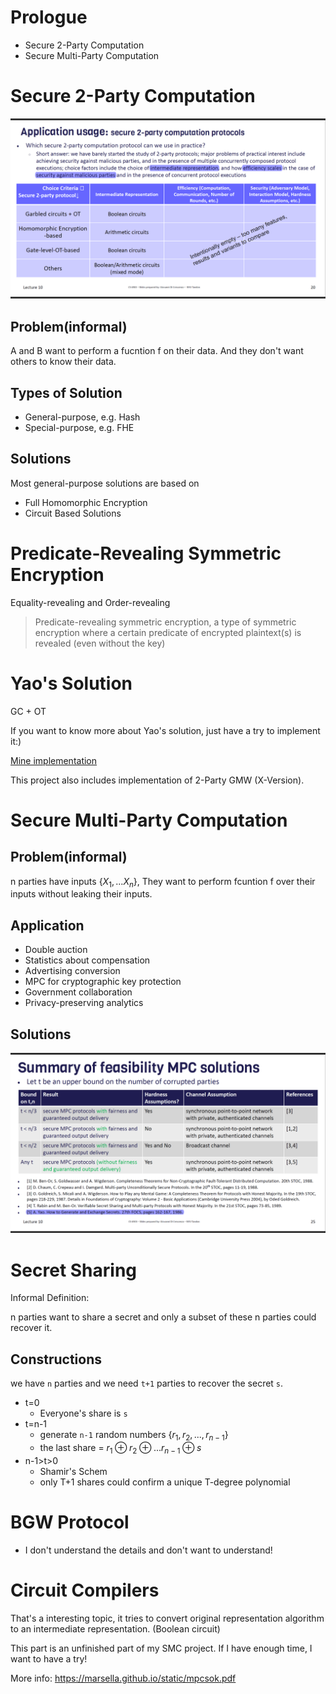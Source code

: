 # Prologue

- Secure 2-Party Computation
- Secure Multi-Party Computation

# Secure 2-Party Computation

![SMC](./Figures/SMC.png)

## Problem(informal)
A and B want to perform a fucntion f on their data. And they don't want others to know their data.

## Types of Solution
- General-purpose, e.g. Hash
- Special-purpose, e.g. FHE

## Solutions
Most general-purpose solutions are based on 
- Full Homomorphic Encryption
- Circuit Based Solutions

# Predicate-Revealing Symmetric Encryption

Equality-revealing and Order-revealing

> Predicate-revealing symmetric encryption, a type of symmetric encryption where a certain predicate of encrypted plaintext(s) is revealed (even without the key)

# Yao's Solution
GC + OT

If you want to know more about Yao's solution, just have a try to implement it:)

[Mine implementation](https://github.com/n132/SMC)

This project also includes implementation of 2-Party GMW (X-Version). 

# Secure Multi-Party Computation

## Problem(informal)
n parties have inputs $\{X_1,...X_n\}$, They want to perform fcuntion f over their inputs without leaking their inputs.

## Application

* Double auction
* Statistics about compensation
* Advertising conversion
* MPC for cryptographic key protection
* Government collaboration
* Privacy-preserving analytics

## Solutions

![Solutions](./Figures/MPC_Solutions.png)

# Secret Sharing

Informal Definition:

n parties want to share a secret and only a subset of these n parties could recover it.

## Constructions

we have `n` parties and we need `t+1` parties to recover the secret `s`.

* t=0
  * Everyone's share is `s`
* t=n-1
  * generate `n-1` random numbers $\{r_1,r_2,...,r_{n-1}\}$
  * the last share = $r_1 \oplus r_2 \oplus ... r_{n-1}\oplus s$
* n-1>t>0
  * Shamir's Schem
  * only T+1 shares could confirm a unique T-degree polynomial

# BGW Protocol

- I don't understand the details and don't want to understand!

# Circuit Compilers

That's a interesting topic, it tries to convert original representation algorithm to an intermediate representation. (Boolean circuit)

This part is an unfinished part of my SMC project. If I have enough time, I want to have a try!

More info: https://marsella.github.io/static/mpcsok.pdf